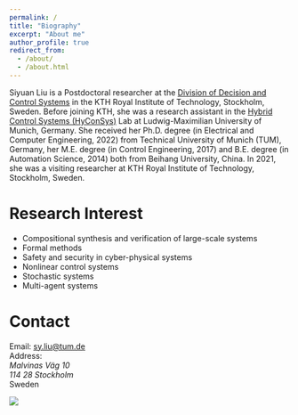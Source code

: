 ```yaml
---
permalink: /
title: "Biography"
excerpt: "About me"
author_profile: true
redirect_from: 
  - /about/
  - /about.html
---
```


Siyuan Liu is a Postdoctoral researcher at the [Division of Decision and Control Systems](https://www.kth.se/is/dcs/division-of-decision-and-control-systems-1.788078) in the KTH Royal Institute of Technology, Stockholm, Sweden. Before joining KTH, she was a research assistant in the [Hybrid Control Systems (HyConSys)](https://www.hyconsys.com/) Lab at Ludwig-Maximilian University of Munich, Germany. 
She received her Ph.D. degree (in Electrical and Computer Engineering, 2022) from Technical University of Munich (TUM), Germany, her M.E. degree (in Control Engineering, 2017) and B.E. degree (in Automation Science, 2014)  both from Beihang University, China. In 2021, she was a visiting researcher at KTH Royal Institute of Technology, Stockholm, Sweden. 


Research Interest
======
* Compositional synthesis and verification of large-scale systems 
* Formal methods
* Safety and security in cyber-physical systems
* Nonlinear control systems
* Stochastic systems
* Multi-agent systems

Contact
======
 
Email: sy.liu@tum.de<br>
Address: <br>
_Malvinas Väg 10_<br> 
_114 28 Stockholm_<br> 
Sweden<br />


<script type='text/javascript' id='clustrmaps' src='//cdn.clustrmaps.com/map_v2.js?cl=ffffff&w=a&t=tt&d=1RHlJ4Vea4-7SqHjsZa5MvWcuNZ7AoDQaqGUBcQ2yIw&ct=ffffff&co=2d78ad&cmo=e8b844&cmn=1bb21b'></script>

<a href='https://clustrmaps.com/site/1brh0'  title='Visit tracker'><img src='//clustrmaps.com/map_v2.png?cl=ffffff&w=a&t=tt&d=1RHlJ4Vea4-7SqHjsZa5MvWcuNZ7AoDQaqGUBcQ2yIw&ct=ffffff&co=2d78ad'/></a>
